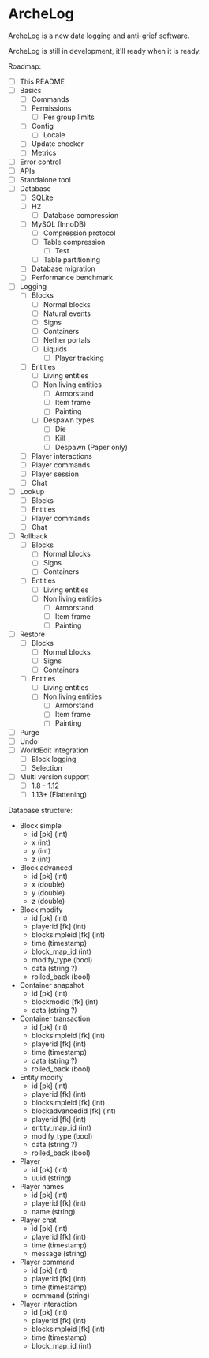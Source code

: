 # ArcheLog
ArcheLog is a new data logging and anti-grief software.

ArcheLog is still in development, it'll ready when it is ready.

Roadmap:
- [ ] This README
- [ ] Basics
   - [ ] Commands
  - [ ] Permissions
    - [ ] Per group limits
  - [ ] Config
    - [ ] Locale
  - [ ] Update checker
  - [ ] Metrics
- [ ] Error control
- [ ] APIs
- [ ] Standalone tool
- [ ] Database
  - [ ] SQLite
  - [ ] H2
    - [ ] Database compression
  - [ ] MySQL (InnoDB)
    - [ ] Compression protocol
    - [ ] Table compression
      - [ ] Test
    - [ ] Table partitioning
  - [ ] Database migration
  - [ ] Performance benchmark
- [ ] Logging
  - [ ] Blocks
    - [ ] Normal blocks
    - [ ] Natural events
    - [ ] Signs
    - [ ] Containers
    - [ ] Nether portals
    - [ ] Liquids
      - [ ] Player tracking
  - [ ] Entities
    - [ ] Living entities
    - [ ] Non living entities
      - [ ] Armorstand
      - [ ] Item frame
      - [ ] Painting
    - [ ] Despawn types
      - [ ] Die
      - [ ] Kill
      - [ ] Despawn (Paper only)
  - [ ] Player interactions
  - [ ] Player commands
  - [ ] Player session
  - [ ] Chat
- [ ] Lookup
  - [ ] Blocks
  - [ ] Entities
  - [ ] Player commands
  - [ ] Chat
- [ ] Rollback
  - [ ] Blocks
    - [ ] Normal blocks
    - [ ] Signs
    - [ ] Containers
  - [ ] Entities
    - [ ] Living entities
    - [ ] Non living entities
      - [ ] Armorstand
      - [ ] Item frame
      - [ ] Painting
- [ ] Restore
  - [ ] Blocks
    - [ ] Normal blocks
    - [ ] Signs
    - [ ] Containers
  - [ ] Entities
    - [ ] Living entities
    - [ ] Non living entities
      - [ ] Armorstand
      - [ ] Item frame
      - [ ] Painting
- [ ] Purge
- [ ] Undo
- [ ] WorldEdit integration
  - [ ] Block logging
  - [ ] Selection
- [ ] Multi version support
  - [ ] 1.8 - 1.12
  - [ ] 1.13+ (Flattening)
  
Database structure:
- Block simple
  - id [pk] (int)
  - x (int)
  - y (int)
  - z (int)
- Block advanced
  - id [pk] (int)
  - x (double)
  - y (double)
  - z (double)
- Block modify
  - id [pk] (int)
  - playerid [fk] (int)
  - blocksimpleid [fk] (int)
  - time (timestamp)
  - block_map_id (int)
  - modify_type (bool)
  - data (string ?)
  - rolled_back (bool)
- Container snapshot
  - id [pk] (int)
  - blockmodid [fk] (int)
  - data (string ?)
- Container transaction
  - id [pk] (int)
  - blocksimpleid [fk] (int)
  - playerid [fk] (int)
  - time (timestamp)
  - data (string ?)
  - rolled_back (bool)
- Entity modify
  - id [pk] (int)
  - playerid [fk] (int)
  - blocksimpleid [fk] (int)
  - blockadvancedid [fk] (int)
  - playerid [fk] (int)
  - entity_map_id (int) 
  - modify_type (bool)
  - data (string ?)
  - rolled_back (bool)
- Player
  - id [pk] (int)
  - uuid (string)
- Player names
  - id [pk] (int)
  - playerid [fk] (int)
  - name (string)
- Player chat
  - id [pk] (int)
  - playerid [fk] (int)
  - time (timestamp)
  - message (string)
- Player command
  - id [pk] (int)
  - playerid [fk] (int)
  - time (timestamp)
  - command (string)
- Player interaction
  - id [pk] (int)
  - playerid [fk] (int)
  - blocksimpleid [fk] (int)
  - time (timestamp)
  - block_map_id (int)
